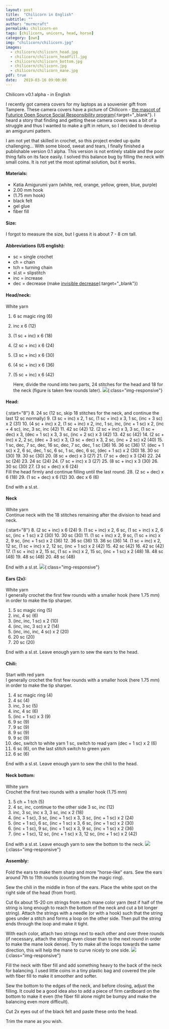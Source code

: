 ```yaml
---
layout: post
title:  "Chilicorn in English"
subtitle: ""
author: "murmcraft"
permalink: chilicorn-en
tags: [chilicorn, unicorn, head, horse]
category: [own]
img: "chilicorn/chilicorn.jpg"
images: 
  - chilicorn/chilicorn_head.jpg
  - chilicorn/chilicorn_headfill.jpg
  - chilicorn/chilicorn_bottom.jpg
  - chilicorn/chilicorn.jpg
  - chilicorn/chilicorn_mane.jpg
pdf: true
date:   2019-03-16 09:00:00
---
```


Chilicorn v0.1 alpha - in English

I recently got camera covers for my laptops as a souvenier gift from Tampere. These camera covers have a picture of Chilicorn - [the mascot of Futurice Open Source Social Responsibility program](https://spiceprogram.org/chilicorn-history/){:target="_blank"}. I heard a story that finding and getting these camera covers was a bit of a struggle and thus I wanted to make a gift in return, so I decided to develop an amigurumi pattern. 

I am not yet that skilled in crochet, so this project ended up quite challenging... With some blood, sweat and tears, I finally finished a publishable version 0.1 alpha. This version is not entirely stable and the poor thing falls on its face easily. I solved this balance bug by filling the neck with small coins. It is not yet the most optimal solution, but it works.


#### Materials:

* Katia Amigurumi yarn (white, red, orange, yellow, green, blue, purple)
* 2.00 mm hook
* (1.75 mm hook)
* black felt
* gel glue
* fiber fill

#### Size:
I forgot to measure the size, but I guess it is about 7 - 8 cm tall. 

#### Abbreviations (US english):
- sc = single crochet
- ch = chain
- tch = turning chain
- sl.st = slipstitch
- inc = increase
- dec = decrease (make [invisible decrease](https://www.allaboutami.com/invisibledecrease/){:target="_blank"})


#### Head/neck:
White yarn

1. 6 sc magic ring (6)
2. inc x 6 (12)
3. (1 sc + inc) x 6 (18)
4. (2 sc + inc) x 6 (24)
5. (3 sc + inc) x 6 (30)
6. (4 sc + inc) x 6 (36)
7. (5 sc + inc) x 6 (42)

    Here, divide the round into two parts, 24 stitches for the head and 18 for the neck (figure is taken few rounds later).
    ![](/img/chilicorn/chilicorn_head.jpg){:class="img-responsive"}

#### Head:

{:start="8"} 
8. 24 sc (12 sc, skip 18 stitches for the neck, and continue the last 12 sc normally)
9. (3 sc + inc) x 2, 1 sc, (1 sc + inc) x 3, 1 sc, (inc + 3 sc) x 2 (31)
10. (4 sc + inc) x 2, (1 sc + inc) x 2, inc, 1 sc, inc, (inc + 1 sc) x 2, (inc + 4 sc), inc, 3 sc, inc (42)
11. 42 sc (42)
12. (2 sc + inc) x 3, 3 sc, (1 sc + dec) x 3, (dec + 1 sc) x 3, 3 sc, (inc + 2 sc) x 3 (42)
13. 42 sc (42)
14. (2 sc + inc) x 2, 2 sc, (dec + 3 sc) x 3, (3 sc + dec) x 3, 2 sc, (inc + 2 sc) x2 (40)
15. 1 sc, dec, 7 sc, dec, 16 sc, dec, 7 sc, dec, 1 sc (36)
16. 36 sc (36)
17. (dec + 1 sc) x 2, 6 sc, dec, 1 sc, 6 sc, 1 sc, dec, 6 sc, (dec + 1 sc) x 2 (30)
18. 30 sc (30)
19. 30 sc (30)
20. (8 sc + dec) x 3 (27)
21. (7 sc + dec) x 3 (24)
22. 24 sc (24)
23. 24 sc (24)
24. (7 sc + inc) x 3 (27)
25. (8 sc + inc) x 3 (30)
26. 30 sc (30)
27. (3 sc + dec) x 6 (24)  
Fill the head firmly and continue filling until the last round.
28. (2 sc + dec) x 6 (18)
29. (1 sc + dec) x 6 (12)
30. dec x 6 (6)

End with a sl.st.


#### Neck
White yarn  
Continue neck with the 18 stitches remaining after the division to head and neck.

{:start="8"} 
8. (2 sc + inc) x 6 (24) 
9. (1 sc + inc) x 2, 6 sc, (1 sc + inc) x 2, 6 sc, (inc + 1 sc) x 2 (30)
10. 30 sc (30)
11. (1 sc + inc) x 2, 9 sc, (1 sc + inc) x 2, 9 sc, (inc + 1 sc) x 2 (36)
12. 36 sc (36)
13. 36 sc (36)
14. (1 sc + inc) x 2, 12 sc, (1 sc + inc) x 2, 12 sc, (inc + 1 sc) x 2 (42)
15. 42 sc (42)
16. 42 sc (42)
17. (1 sc + inc) x 2, 15 sc, (1 sc + inc) x 2, 15 sc, (inc + 1 sc) x 2 (48)
18. 48 sc (48)
19. 48 sc (48)
20. 48 sc (48)

End with a sl.st.
![](/img/chilicorn/chilicorn_headfill.jpg){:class="img-responsive"}

#### Ears (2x):
White yarn  
I generally crochet the first few rounds with a smaller hook (here 1.75 mm) in order to make the tip sharper.
1. 5 sc magic ring (5)
2. inc, 4 sc (6)
3. (inc, inc, 1 sc) x 2 (10)
4. (inc, inc, 3 sc) x 2 (14)
5. (inc, inc, inc, 4 sc) x 2 (20)
6. 20 sc (20)
7. 20 sc (20)

End with a sl.st. Leave enough yarn to sew the ears to the head.

#### Chili:
Start with red yarn  
I generally crochet the first few rounds with a smaller hook (here 1.75 mm) in order to make the tip sharper.
1. 4 sc magic ring (4)
2. 4 sc (4)
3. inc, 3 sc (5)
4. inc, 4 sc (6)
5. (inc + 1 sc) x 3 (9)
6. 9 sc (9)
7. 9 sc (9)
8. 9 sc (9)
9. 9 sc (9)
10. dec, switch to white yarn 1 sc, switch to read yarn (dec + 1 sc) x 2 (6)
11. 6 sc (6), on the last stitch switch to green yarn
12. 6 sc (6)

End with a sl.st. Leave enough yarn to sew the chili to the head.

#### Neck bottom:
White yarn  
Crochet the first two rounds with a smaller hook (1.75 mm)
1. 5 ch + 1 tch (5)
2. 4 sc, inc, continue to the other side 3 sc, inc (12)
3. inc, 3 sc, inc x 3, 3 sc, inc x 2 (18)
4. (inc + 1 sc), 3 sc, (inc + 1 sc) x 3, 3 sc, (inc + 1 sc) x 2 (24)
5. (inc + 1 sc), 6 sc, (inc + 1 sc) x 3, 6 sc, (inc + 1 sc) x 2 (30)
6. (inc + 1 sc), 9 sc, (inc + 1 sc) x 3, 9 sc, (inc + 1 sc) x 2 (36)
7. (inc + 1 sc), 12 sc, (inc + 1 sc) x 3, 12 sc, (inc + 1 sc) x 2 (42)

End with a sl.st. Leave enough yarn to sew the bottom to the neck.
![](/img/chilicorn/chilicorn_bottom.jpg){:class="img-responsive"}

#### Assembly:
Fold the ears to make them sharp and more "horse-like" ears. Sew the ears around 7th to 11th rounds (counting from the magic ring).

Sew the chili in the middle in fron of the ears. Place the white spot on the right side of the head (from front).

Cut 6x about 15-20 cm strings from each mane color yarn (test if half of the string is long enough to reach the bottom of the neck and cut a bit longer string).
Attach the strings with a needle (or with a hook) such that the string goes under a stitch and forms a loop on the other side. Then pull the string ends through the loop and make it tight.

With each color, attach two strings next to each other and over three rounds (if necessary, attach the strings even closer than to the next round in order to make the mane look dense).
Try to make all the loops towards the same direction, this will help the mane to curve nicely to one side.
![](/img/chilicorn/chilicorn_mane.jpg){:class="img-responsive"}

Fill the neck with fiber fill and add something heavy to the back of the neck for balancing. I used little coins in a tiny plastic bag and covered the pile with fiber fill to make it smoother and softer. 

Sew the bottom to the edges of the neck, and before closing, adjust the filling. It could be a good idea also to add a piece of firm cardboard on the bottom to make it even (the fiber fill alone might be bumpy and make the balancing even more difficult).

Cut 2x eyes out of the black felt and paste these onto the head.

Trim the mane as you wish.